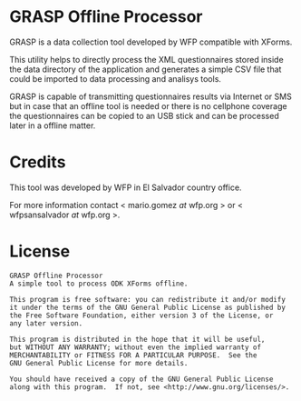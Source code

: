 GRASP Offline Processor
=======================

GRASP is a data collection tool developed by WFP compatible with XForms.

This utility helps to directly process the XML questionnaires stored inside the
data directory of the application and generates a simple CSV file that could be
imported to data processing and analisys tools.

GRASP is capable of transmitting questionnaires results via Internet or SMS
but in case that an offline tool is needed or there is no cellphone coverage
the questionnaires can be copied to an USB stick and can be processed later
in a offline matter.

Credits
=======
This tool was developed by WFP in El Salvador country office.

For more information contact < mario.gomez _at_ wfp.org > or
< wfpsansalvador _at_ wfp.org >.

License
=======
    GRASP Offline Processor
    A simple tool to process ODK XForms offline.
    
    This program is free software: you can redistribute it and/or modify
    it under the terms of the GNU General Public License as published by
    the Free Software Foundation, either version 3 of the License, or
    any later version.

    This program is distributed in the hope that it will be useful,
    but WITHOUT ANY WARRANTY; without even the implied warranty of
    MERCHANTABILITY or FITNESS FOR A PARTICULAR PURPOSE.  See the
    GNU General Public License for more details.

    You should have received a copy of the GNU General Public License
    along with this program.  If not, see <http://www.gnu.org/licenses/>.
